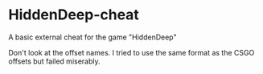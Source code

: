 # HiddenDeep-cheat
 A basic external cheat for the game "HiddenDeep"

Don't look at the offset names. I tried to use the same format as the CSGO offsets but failed miserably.
